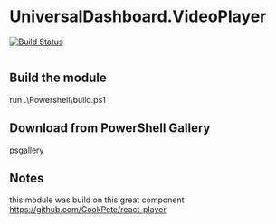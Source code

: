 # UniversalDashboard.VideoPlayer
[![Build Status](https://dev.azure.com/alon-gvili/UniversalDashboard.VideoPlayer/_apis/build/status/AlonGvili.UniversalDashboard.VideoPlayer?branchName=master)](https://dev.azure.com/alon-gvili/UniversalDashboard.VideoPlayer/_build/latest?definitionId=8&branchName=master)

![]()
## Build the module
run .\Powershell\build.ps1

## Download from PowerShell Gallery

[psgallery](https://www.powershellgallery.com/packages/UniversalDashboard.VideoPlayer)
## Notes
this module was build on this great component https://github.com/CookPete/react-player
